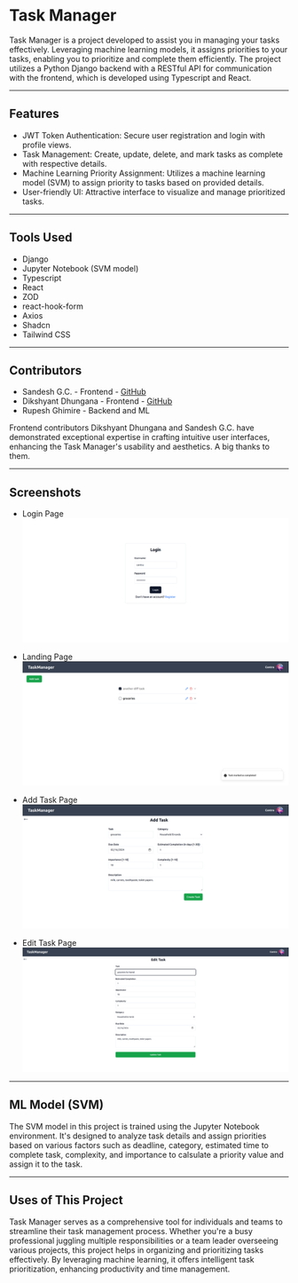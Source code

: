 # Task Manager

Task Manager is a project developed to assist you in managing your tasks effectively. Leveraging machine learning models, it assigns priorities to your tasks, enabling you to prioritize and complete them efficiently. The project utilizes a Python Django backend with a RESTful API for communication with the frontend, which is developed using Typescript and React.

<hr>

## Features

- JWT Token Authentication: Secure user registration and login with profile views.
- Task Management: Create, update, delete, and mark tasks as complete with respective details.
- Machine Learning Priority Assignment: Utilizes a machine learning model (SVM) to assign priority to tasks based on provided details.
- User-friendly UI: Attractive interface to visualize and manage prioritized tasks.

<hr>

## Tools Used

- Django
- Jupyter Notebook (SVM model)
- Typescript
- React
- ZOD
- react-hook-form
- Axios
- Shadcn
- Tailwind CSS

<hr>

## Contributors

- Sandesh G.C. - Frontend - [GitHub](https://github.com/SandeshGC)
- Dikshyant Dhungana - Frontend - [GitHub](https://github.com/dikshyant3)
- Rupesh Ghimire - Backend and ML

Frontend contributors Dikshyant Dhungana and Sandesh G.C. have demonstrated exceptional expertise in crafting intuitive user interfaces, enhancing the Task Manager's usability and aesthetics.
A big thanks to them.

<hr>

## Screenshots

- Login Page
  ![Login page with form to enter credentials](./screenshots/taskmgr_login.png)

- Landing Page
  ![Landing page with list of tasks](./screenshots/taskmgr_list_tasks.png)

- Add Task Page
  ![Page with form to add task](./screenshots/taskmgr_add_task.png)

- Edit Task Page
  ![Page with form to edit task](./screenshots/taskmgr_edit_task.png)

<hr>

## ML Model (SVM)

The SVM model in this project is trained using the Jupyter Notebook environment. It's designed to analyze task details and assign priorities based on various factors such as deadline, category, estimated time to complete task, complexity, and importance to calsulate a priority value and assign it to the task.

<hr>

## Uses of This Project

Task Manager serves as a comprehensive tool for individuals and teams to streamline their task management process. Whether you're a busy professional juggling multiple responsibilities or a team leader overseeing various projects, this project helps in organizing and prioritizing tasks effectively. By leveraging machine learning, it offers intelligent task prioritization, enhancing productivity and time management.
